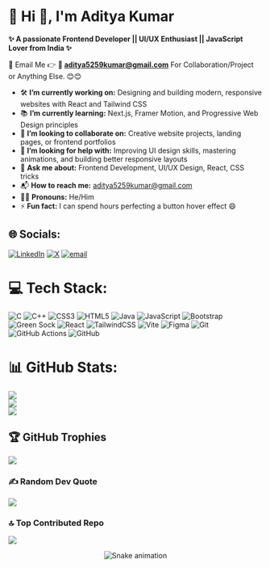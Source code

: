 # 👋 Hi 👋, I'm Aditya Kumar

**✨ A passionate Frontend Developer || UI/UX Enthusiast || JavaScript Lover from India ✨**

📧 Email Me 👉 **📨 aditya5259kumar@gmail.com** For Collaboration/Project or Anything Else. 😊😊

- 🛠️ **I’m currently working on:** Designing and building modern, responsive websites with React and Tailwind CSS  
- 📚 **I’m currently learning:** Next.js, Framer Motion, and Progressive Web Design principles  
- 🤝 **I’m looking to collaborate on:** Creative website projects, landing pages, or frontend portfolios  
- 🧠 **I’m looking for help with:** Improving UI design skills, mastering animations, and building better responsive layouts  
- 💬 **Ask me about:** Frontend Development, UI/UX Design, React, CSS tricks  
- 📬 **How to reach me:** aditya5259kumar@gmail.com  
- 🙋‍♂️ **Pronouns:** He/Him  
- ⚡ **Fun fact:** I can spend hours perfecting a button hover effect 😄



## 🌐 Socials:
[![LinkedIn](https://img.shields.io/badge/LinkedIn-%230077B5.svg?logo=linkedin&logoColor=white)](https://linkedin.com/in/aditya-kumar-545a80318) [![X](https://img.shields.io/badge/X-black.svg?logo=X&logoColor=white)](https://x.com/@4dityaKumar) [![email](https://img.shields.io/badge/Email-D14836?logo=gmail&logoColor=white)](mailto:aditya5259kumar@gmail.com) 


# 💻 Tech Stack:
![C](https://img.shields.io/badge/c-%2300599C.svg?style=for-the-badge&logo=c&logoColor=white) ![C++](https://img.shields.io/badge/c++-%2300599C.svg?style=for-the-badge&logo=c%2B%2B&logoColor=white) ![CSS3](https://img.shields.io/badge/css3-%231572B6.svg?style=for-the-badge&logo=css3&logoColor=white) ![HTML5](https://img.shields.io/badge/html5-%23E34F26.svg?style=for-the-badge&logo=html5&logoColor=white) ![Java](https://img.shields.io/badge/java-%23ED8B00.svg?style=for-the-badge&logo=openjdk&logoColor=white) ![JavaScript](https://img.shields.io/badge/javascript-%23323330.svg?style=for-the-badge&logo=javascript&logoColor=%23F7DF1E) ![Bootstrap](https://img.shields.io/badge/bootstrap-%238511FA.svg?style=for-the-badge&logo=bootstrap&logoColor=white) ![Green Sock](https://img.shields.io/badge/green%20sock-88CE02?style=for-the-badge&logo=greensock&logoColor=white) ![React](https://img.shields.io/badge/react-%2320232a.svg?style=for-the-badge&logo=react&logoColor=%2361DAFB) ![TailwindCSS](https://img.shields.io/badge/tailwindcss-%2338B2AC.svg?style=for-the-badge&logo=tailwind-css&logoColor=white) ![Vite](https://img.shields.io/badge/vite-%23646CFF.svg?style=for-the-badge&logo=vite&logoColor=white) ![Figma](https://img.shields.io/badge/figma-%23F24E1E.svg?style=for-the-badge&logo=figma&logoColor=white) ![Git](https://img.shields.io/badge/git-%23F05033.svg?style=for-the-badge&logo=git&logoColor=white) ![GitHub Actions](https://img.shields.io/badge/github%20actions-%232671E5.svg?style=for-the-badge&logo=githubactions&logoColor=white) ![GitHub](https://img.shields.io/badge/github-%23121011.svg?style=for-the-badge&logo=github&logoColor=white)
# 📊 GitHub Stats:
![](https://github-readme-stats.vercel.app/api?username=aditya5259kumar&theme=dark&hide_border=false&include_all_commits=false&count_private=false)<br/>
![](https://nirzak-streak-stats.vercel.app/?user=aditya5259kumar&theme=dark&hide_border=false)<br/>
![](https://github-readme-stats.vercel.app/api/top-langs/?username=aditya5259kumar&theme=dark&hide_border=false&include_all_commits=false&count_private=false&layout=compact)

## 🏆 GitHub Trophies
![](https://github-profile-trophy.vercel.app/?username=aditya5259kumar&theme=radical&no-frame=false&no-bg=true&margin-w=4)

### ✍️ Random Dev Quote
![](https://quotes-github-readme.vercel.app/api?type=horizontal&theme=radical)



### 🔝 Top Contributed Repo
![](https://github-contributor-stats.vercel.app/api?username=aditya5259kumar&limit=5&theme=dark&combine_all_yearly_contributions=true)

<div align="center">
  <img src="https://profile-readme-generator.com/assets/snake.svg" alt="Snake animation" />
</div>
<!-- ---
[![](https://visitcount.itsvg.in/api?id=aditya5259kumar&icon=0&color=0)](https://visitcount.itsvg.in) -->

